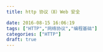```yaml
---
title: http 协议（8）Web 安全

date: 2016-08-15 16:06:19
tags: ["HTTP","网络协议","编程基础"]
categories: ["HTTP"]
draft: true
---
```

